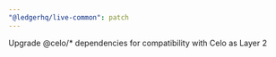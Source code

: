 ```yaml
---
"@ledgerhq/live-common": patch
---
```


Upgrade @celo/\* dependencies for compatibility with Celo as Layer 2
